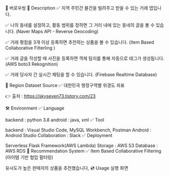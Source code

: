 🙌 버로우씽 <AWS SERVER>
📃 Description
✅ 지역 주민간 물건을 빌려주고 받을 수 있는 거래 앱입니다.

✅ 나의 동네를 설정하고, 활동 범위를 정하면 그 거리 내에 있는 동네의 글을 볼 수 있습니다. (Naver Maps API - Reverse Geocoding)

✅ 거래 평점을 3개 이상 등록하면 추천하는 상품을 볼 수 있습니다. (Item Based Collaborative Filterling )

✅ 거래 글을 작성할 때 사진을 등록하면 객체 탐지를 통해 자동으로 태그가 생성됩니다. (AWS boto3 Rekognition)

✅ 거래 당사자 간 실시간 채팅을 할 수 있습니다. (Firebase Realtime Database)

📘 Region Dataset Source
✅ 대한민국 행정구역별 위경도 좌표

👉 출처 : https://skyseven73.tistory.com/23

🛠 Environment
✅ Language

backend : python 3.8
android : java, xml
✅ Tool

backend : Visual Studio Code, MySQL Workbench, Postman
Android : Android Studio
Collaboration : Slack
✅ Deployment

Serverless Flask Framework(AWS Lambda)
Storage : AWS S3
Database : AWS RDS
💼 Recommendation System
✅ Item Based Collaborative Filtering (아이템 기반 협업 필터링)

유사도가 높은 판매자의 상품을 추천했습니다,
💿 Usage
실행 화면
